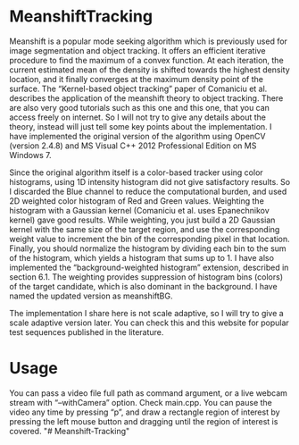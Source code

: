 # MeanshiftTracking
Meanshift is a popular mode seeking algorithm which is previously used for image segmentation and object tracking. It offers an efficient iterative procedure to find the maximum of a convex function. At each iteration, the current estimated mean of the density is shifted towards the highest density location, and it finally converges at the maximum density point of the surface.
The “Kernel-based object tracking” paper of Comaniciu et al. describes the application of the meanshift theory to object tracking. There are also very good tutorials such as this one and this one, that you can access freely on internet. So I will not try to give any details about the theory, instead will just tell some key points about the implementation.
I have implemented the original version of the algorithm using OpenCV (version 2.4.8) and MS Visual C++ 2012 Professional Edition on MS Windows 7.

Since the original algorithm itself is a color-based tracker using color histograms, using 1D intensity histogram did not give satisfactory results. So I discarded the Blue channel to reduce the computational burden, and used 2D weighted color histogram of Red and Green values. Weighting the histogram with a Gaussian kernel (Comaniciu et al. uses Epanechnikov kernel) gave good results. While weighting, you just build a 2D Gaussian kernel with the same size of the target region, and use the corresponding weight value to increment the bin of the corresponding pixel in that location. Finally, you should normalize the histogram by dividing each bin to the sum of the histogram, which yields a histogram that sums up to 1.
I have also implemented the “background-weighted histogram” extension, described in section 6.1. The weighting provides suppression of histogram bins (colors) of the target candidate, which is also dominant in the background. I have named the updated version as meanshiftBG.

The implementation I share here is not scale adaptive, so I will try to give a scale adaptive version later.
You can check this and this website for popular test sequences published in the literature.

# Usage
You can pass a video file full path as command argument, or a live webcam stream with “–withCamera” option. Check main.cpp.
You can pause the video any time by pressing “p”, and draw a rectangle region of interest by pressing the left mouse button and dragging until the region of interest is covered.
"# Meanshift-Tracking" 
